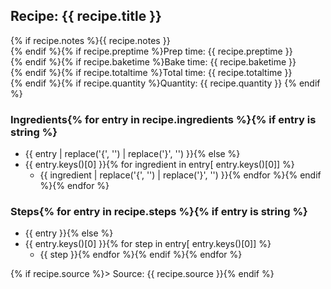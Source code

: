 ## Recipe: {{ recipe.title }}
{% if recipe.notes %}{{ recipe.notes }}  
{% endif %}{% if recipe.preptime %}Prep time: {{ recipe.preptime }}  
{% endif %}{% if recipe.baketime %}Bake time: {{ recipe.baketime }}  
{% endif %}{% if recipe.totaltime %}Total time: {{ recipe.totaltime }}  
{% endif %}{% if recipe.quantity %}Quantity: {{ recipe.quantity }}  {% endif %}

### Ingredients{% for entry in recipe.ingredients %}{% if entry is string %}
 - {{ entry | replace('{', '') | replace('}', '') }}{% else %}
 - {{ entry.keys()[0] }}{% for ingredient in entry[ entry.keys()[0]] %}
    - {{ ingredient | replace('{', '') | replace('}', '') }}{% endfor %}{% endif %}{% endfor %}

### Steps{% for entry in recipe.steps %}{% if entry is string %}
 - {{ entry }}{% else %}
 - {{ entry.keys()[0] }}{% for step in entry[ entry.keys()[0]] %}
    - {{ step }}{% endfor %}{% endif %}{% endfor %}

{% if recipe.source %}> Source: {{ recipe.source }}{% endif %}
